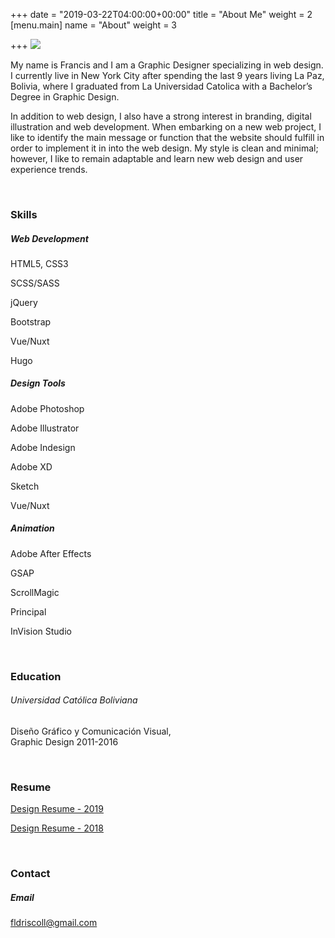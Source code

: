 +++
date = "2019-03-22T04:00:00+00:00"
title = "About Me"
weight = 2
[menu.main]
name = "About"
weight = 3

+++
![](/uploads/frank.jpg)

My name is Francis and I am a Graphic Designer specializing in web design. I currently live in New York City after spending the last 9 years living La Paz, Bolivia, where I graduated from La Universidad Catolica with a Bachelor’s Degree in Graphic Design.

In addition to web design, I also have a strong interest in branding, digital illustration and web development. When embarking on a new web project, I like to identify the main message or function that the website should fulfill in order to implement it in into the web design. My style is clean and minimal; however, I like to remain adaptable and learn new web design and user experience trends.

<br>

<div class="row">
<div class="col">
<h3 class="mb-3">Skills</h3>
<div class="row">
<div class="col-12 col-sm-4">
<h5 class="font-weight-bold mb-3">Web Development</h5>
<p>HTML5, CSS3</p>
<p>SCSS/SASS</p>
<p>jQuery</p>
<p>Bootstrap</p>
<p>Vue/Nuxt</p>
<p>Hugo</p>
</div>
<div class="col-12 col-sm-4">
<h5 class="font-weight-bold mb-3">Design Tools</h5>
<p>Adobe Photoshop</p>
<p>Adobe Illustrator</p>
<p>Adobe Indesign</p>
<p>Adobe XD</p>
<p>Sketch</p>
<p>Vue/Nuxt</p>
</div>
<div class="col-12 col-sm-4">
<h5 class="font-weight-bold mb-3">Animation</h5>
<p>Adobe After Effects </p>
<p>GSAP</p>
<p>ScrollMagic</p>
<p>Principal</p>
<p>InVision Studio</p>
</div>
</div>
</div>
</div>

<br>

<div class="row">
<div class="col">
<h3 class="mb-3">Education</h3>
<h6 class="font-weight-bold">Universidad Católica Boliviana</h6>
<p>Diseño Gráfico y Comunicación Visual,<br>Graphic Design 2011-2016</p>
</div>
</div>

<br>

<div class="row">
<div class="col">
<h3 class="mb-3">Resume</h3>
<p><a href="linked">Design Resume - 2019</a></p>
<p><a href="linked">Design Resume - 2018</a></p>
</div>
</div>

<br>

<div class="row">
<div class="col">
<h3 class="mb-3">Contact</h3>
<div class="row">
<div class="col-12 col-sm-4">
<h5 class="font-weight-bold mb-3">Email</h5>
<p><a href="http://localhost:1313/mailto:fldriscoll@gmail.com?Subject=Hello%2C%20is%20it%20me%20you%27re%20looking%20for%3F">fldriscoll@gmail.com</a></p>
</div>
</div>

</div>
</div>

<br>